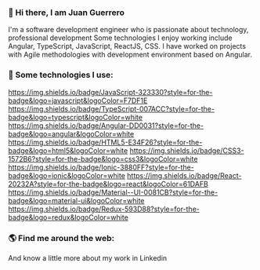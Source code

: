 ### 👋 Hi there, I am Juan Guerrero

I'm a software development engineer who is passionate about technology, professional development Some technologies I enjoy working include Angular, TypeScript, JavaScript, ReactJS,  CSS. I have worked on projects with Agile methodologies with development environment based on Angular.

### 🎯   Some technologies I use:

https://img.shields.io/badge/JavaScript-323330?style=for-the-badge&logo=javascript&logoColor=F7DF1E 	https://img.shields.io/badge/TypeScript-007ACC?style=for-the-badge&logo=typescript&logoColor=white 	https://img.shields.io/badge/Angular-DD0031?style=for-the-badge&logo=angular&logoColor=white https://img.shields.io/badge/HTML5-E34F26?style=for-the-badge&logo=html5&logoColor=white https://img.shields.io/badge/CSS3-1572B6?style=for-the-badge&logo=css3&logoColor=white https://img.shields.io/badge/Ionic-3880FF?style=for-the-badge&logo=ionic&logoColor=white 	https://img.shields.io/badge/React-20232A?style=for-the-badge&logo=react&logoColor=61DAFB https://img.shields.io/badge/Material--UI-0081CB?style=for-the-badge&logo=material-ui&logoColor=white https://img.shields.io/badge/Redux-593D88?style=for-the-badge&logo=redux&logoColor=white

### 🌎   Find me around the web:

And know a little more about my work in Linkedin

<!--
**jcamilog/jcamilog** is a ✨ _special_ ✨ repository because its `README.md` (this file) appears on your GitHub profile.

Here are some ideas to get you started:

- 🔭 I’m currently working on ...
- 🌱 I’m currently learning ...
- 👯 I’m looking to collaborate on ...
- 🤔 I’m looking for help with ...
- 💬 Ask me about ...
- 📫 How to reach me: ...
- 😄 Pronouns: ...
- ⚡ Fun fact: ...
-->

